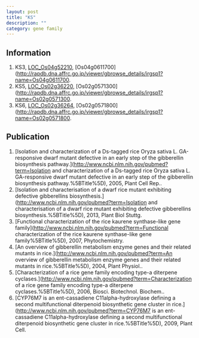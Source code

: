 ```yaml
---
layout: post
title: "KS"
description: ""
category: gene family
---
```


## Information
1. KS3, [LOC_Os04g52210](http://rice.plantbiology.msu.edu/cgi-bin/ORF_infopage.cgi?orf=LOC_Os04g52210), [Os04g0611700](http://rapdb.dna.affrc.go.jp/viewer/gbrowse_details/irgsp1?name=Os04g0611700.
2. KS5, [LOC_Os02g36220](http://rice.plantbiology.msu.edu/cgi-bin/ORF_infopage.cgi?orf=LOC_Os02g36220), [Os02g0571300](http://rapdb.dna.affrc.go.jp/viewer/gbrowse_details/irgsp1?name=Os02g0571300.
3. KS6, [LOC_Os02g36264](http://rice.plantbiology.msu.edu/cgi-bin/ORF_infopage.cgi?orf=LOC_Os02g36264), [Os02g0571800](http://rapdb.dna.affrc.go.jp/viewer/gbrowse_details/irgsp1?name=Os02g0571800.

## Publication
1. [Isolation and characterization of a Ds-tagged rice Oryza sativa L. GA-responsive dwarf mutant defective in an early step of the gibberellin biosynthesis pathway.](http://www.ncbi.nlm.nih.gov/pubmed?term=Isolation and characterization of a Ds-tagged rice Oryza sativa L. GA-responsive dwarf mutant defective in an early step of the gibberellin biosynthesis pathway.%5BTitle%5D), 2005, Plant Cell Rep..
2. [Isolation and characterisation of a dwarf rice mutant exhibiting defective gibberellins biosynthesis.](http://www.ncbi.nlm.nih.gov/pubmed?term=Isolation and characterisation of a dwarf rice mutant exhibiting defective gibberellins biosynthesis.%5BTitle%5D), 2013, Plant Biol Stuttg.
3. [Functional characterization of the rice kaurene synthase-like gene family](http://www.ncbi.nlm.nih.gov/pubmed?term=Functional characterization of the rice kaurene synthase-like gene family%5BTitle%5D), 2007, Phytochemistry.
4. [An overview of gibberellin metabolism enzyme genes and their related mutants in rice.](http://www.ncbi.nlm.nih.gov/pubmed?term=An overview of gibberellin metabolism enzyme genes and their related mutants in rice.%5BTitle%5D), 2004, Plant Physiol..
5. [Characterization of a rice gene family encoding type-a diterpene cyclases.](http://www.ncbi.nlm.nih.gov/pubmed?term=Characterization of a rice gene family encoding type-a diterpene cyclases.%5BTitle%5D), 2006, Biosci. Biotechnol. Biochem..
6. [CYP76M7 is an ent-cassadiene C11alpha-hydroxylase defining a second multifunctional diterpenoid biosynthetic gene cluster in rice.](http://www.ncbi.nlm.nih.gov/pubmed?term=CYP76M7 is an ent-cassadiene C11alpha-hydroxylase defining a second multifunctional diterpenoid biosynthetic gene cluster in rice.%5BTitle%5D), 2009, Plant Cell.


